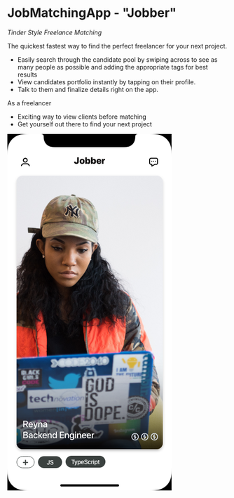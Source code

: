 # JobMatchingApp - "Jobber"
*Tinder Style Freelance Matching*


The quickest fastest way to find the perfect freelancer for your next project.

* Easily search through the candidate pool by swiping across to see as many people as possible and adding the appropriate tags for best results
* View candidates portfolio instantly by tapping on their profile.
* Talk to them and finalize details right on the app.

As a freelancer
* Exciting way to view clients before matching
* Get yourself out there to find your next project

![Screenshot](Jobber.png)
